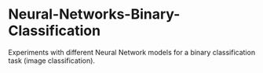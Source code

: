 # Neural-Networks-Binary-Classification
Experiments with different Neural Network models for a binary classification task (image classification).

